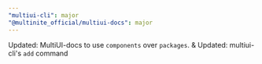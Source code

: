 ```yaml
---
"multiui-cli": major
"@multinite_official/multiui-docs": major
---
```


Updated: MultiUI-docs to use `components` over `packages`. & Updated: multiui-cli's `add` command
